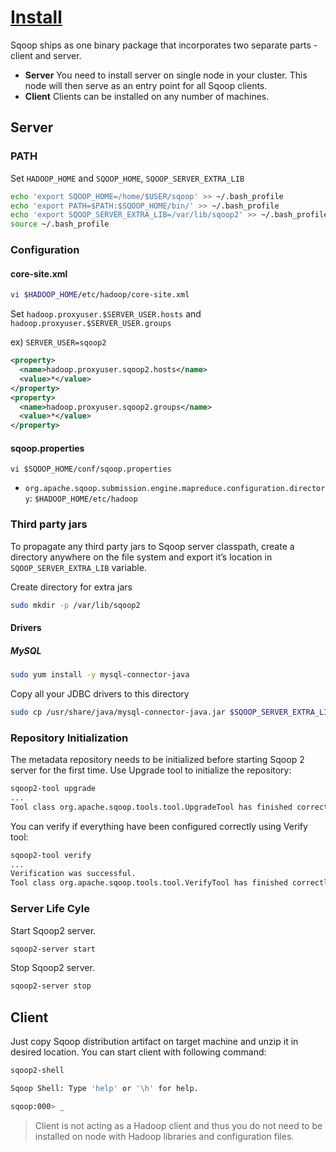 # [Install](https://sqoop.apache.org/docs/1.99.7/admin/Installation.html)

Sqoop ships as one binary package that incorporates two separate parts - client and server.

- **Server** You need to install server on single node in your cluster. This node will then serve as an entry point for all Sqoop clients.
- **Client** Clients can be installed on any number of machines.

## Server

### PATH

Set `HADOOP_HOME` and `SQOOP_HOME`, `SQOOP_SERVER_EXTRA_LIB`

```bash
echo 'export SQOOP_HOME=/home/$USER/sqoop' >> ~/.bash_profile
echo 'export PATH=$PATH:$SQOOP_HOME/bin/' >> ~/.bash_profile
echo 'export SQOOP_SERVER_EXTRA_LIB=/var/lib/sqoop2' >> ~/.bash_profile
source ~/.bash_profile
```

### Configuration

#### core-site.xml

```bash
vi $HADOOP_HOME/etc/hadoop/core-site.xml
```

Set `hadoop.proxyuser.$SERVER_USER.hosts` and `hadoop.proxyuser.$SERVER_USER.groups`

ex) `SERVER_USER=sqoop2`

```xml
<property>
  <name>hadoop.proxyuser.sqoop2.hosts</name>
  <value>*</value>
</property>
<property>
  <name>hadoop.proxyuser.sqoop2.groups</name>
  <value>*</value>
</property>
```

#### sqoop.properties

`vi $SQOOP_HOME/conf/sqoop.properties`

- `org.apache.sqoop.submission.engine.mapreduce.configuration.directory`: `$HADOOP_HOME/etc/hadoop`

### Third party jars

To propagate any third party jars to Sqoop server classpath, create a directory anywhere on the file system and export it’s location in `SQOOP_SERVER_EXTRA_LIB` variable.

Create directory for extra jars

```bash
sudo mkdir -p /var/lib/sqoop2
```

#### Drivers

##### MySQL

```bash
sudo yum install -y mysql-connector-java
```

Copy all your JDBC drivers to this directory

```bash
sudo cp /usr/share/java/mysql-connector-java.jar $SQOOP_SERVER_EXTRA_LIB
```

### Repository Initialization

The metadata repository needs to be initialized before starting Sqoop 2 server for the first time. Use Upgrade tool to initialize the repository:

```bash
sqoop2-tool upgrade
...
Tool class org.apache.sqoop.tools.tool.UpgradeTool has finished correctly.
```

You can verify if everything have been configured correctly using Verify tool:

```bash
sqoop2-tool verify
...
Verification was successful.
Tool class org.apache.sqoop.tools.tool.VerifyTool has finished correctly.
```

### Server Life Cyle

Start Sqoop2 server.

```bash
sqoop2-server start
```

Stop Sqoop2 server.

```bash
sqoop2-server stop
```

## Client

Just copy Sqoop distribution artifact on target machine and unzip it in desired location. You can start client with following command:

```bash
sqoop2-shell
```

```bash
Sqoop Shell: Type 'help' or '\h' for help.

sqoop:000> _
```

> Client is not acting as a Hadoop client 
> and thus you do not need to be installed on node with Hadoop libraries and configuration files.
